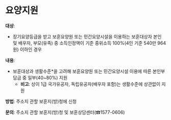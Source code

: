 # 요양지원

**대상**: 
- 장기요양등급을 받고 보훈요양원 또는 민간요양시설을 이용하는 보훈대상자 본인 및 배우자, 부모(유족) 중 소득인정액이 기준 중위소득 100%(4인 기준 540만 964원) 이하인 경우

**내용**: 
- 보훈대상과 생활수준*을 고려해 보훈요양원 또는 민간요양시설 이용에 따른 본인부담금 중 일부(40~80%) 지원
  - **비고**: 상이 1급 국가유공자, 독립유공자(배우자 포함)는 생활수준에 상관없이 지원

**방법**: 주소지 관할 보훈지(방)청에 신청

**문의**: 주소지 관할 보훈지(방)청 및 보훈상담센터(☎1577-0606)
